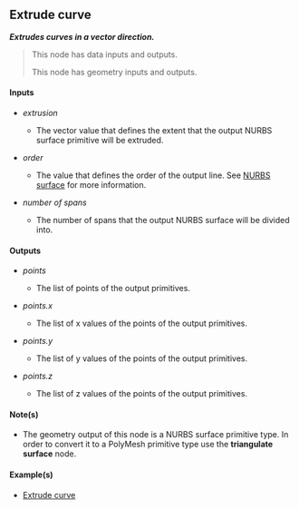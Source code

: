 ## Extrude curve

**_Extrudes curves in a vector direction._**

> This node has data inputs and outputs.
>
> This node has geometry inputs and outputs.


#### Inputs

* _extrusion_

  * The vector value that defines the extent that the output NURBS surface primitive will be extruded.

* _order_

  * The value that defines the order of the output line. See <a href="/concepts/GeneralConcepts/nurbsSurface.md" target="_blank">NURBS surface</a> for more information.

* _number of spans_

  * The number of spans that the output NURBS surface will be divided into.


#### Outputs

* _points_

  * The list of points of the output primitives.

* _points.x_

  * The list of x values of the points of the output primitives.

* _points.y_

  * The list of y values of the points of the output primitives.

* _points.z_

  * The list of z values of the points of the output primitives.


#### Note(s)



* The geometry output of this node is a NURBS surface primitive type. In order to convert it to a PolyMesh primitive type use the **triangulate surface** node.


#### Example(s)



* <a href="https://creator.trimble.com/graph?assetURI=whp:fb5b6019-be5a-4bc8-b2a4-624287e4a444&version=latest" target="_blank">Extrude curve</a>
